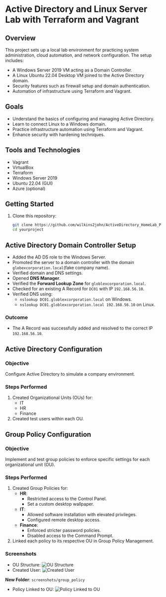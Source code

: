 # Active Directory and Linux Server Lab with Terraform and Vagrant

## Overview
This project sets up a local lab environment for practicing system administration, cloud automation, and network configuration. The setup includes:
- A Windows Server 2019 VM acting as a Domain Controller.
- A Linux Ubuntu 22.04 Desktop VM joined to the Active Directory domain.
- Security features such as firewall setup and domain authentication.
- Automation of infrastructure using Terraform and Vagrant.

## Goals
- Understand the basics of configuring and managing Active Directory.
- Learn to connect Linux to a Windows domain.
- Practice infrastructure automation using Terraform and Vagrant.
- Enhance security with hardening techniques.

## Tools and Technologies
- Vagrant
- VirtualBox
- Terraform
- Windows Server 2019
- Ubuntu 22.04 (GUI)
- Azure (optional)

## Getting Started
1. Clone this repository:
   ```bash
   git clone https://github.com/wilkins2john/ActiveDirectory_HomeLab_Project.git
   cd yourproject

## Active Directory Domain Controller Setup
- Added the AD DS role to the Windows Server.
- Promoted the server to a domain controller with the domain `globexcorporation.local`(fake company name).
- Verified domain and DNS settings.
- Opened **DNS Manager**.
- Verified the **Forward Lookup Zone** for `globlexcorporation.local`.
- Checked for an existing A Record for `DC01` with IP `192.168.56.10`.
- Verified DNS using:
  - `nslookup DC01.globlexcorporation.local` on Windows.
  - `nslookup DC01.globlexcorporation.local 192.168.56.10` on Linux.

### Outcome
- The A Record was successfully added and resolved to the correct IP `192.168.56.10`.

## Active Directory Configuration

### Objective
Configure Active Directory to simulate a company environment.

### Steps Performed
1. Created Organizational Units (OUs) for:
   - IT
   - HR
   - Finance
2. Created test users within each OU.

## Group Policy Configuration

### Objective
Implement and test group policies to enforce specific settings for each organizational unit (OU).

### Steps Performed
1. Created Group Policies for:
   - **HR**:
     - Restricted access to the Control Panel.
     - Set a custom desktop wallpaper.
   - **IT**:
     - Allowed software installation with elevated privileges.
     - Configured remote desktop access.
   - **Finance**:
     - Enforced stricter password policies.
     - Disabled access to the Command Prompt.
2. Linked each policy to its respective OU in Group Policy Management.

### Screenshots
- OU Structure: ![OU Structure](screenshots/active_directory/ou_structure.png)
- Created User: ![Created User](screenshots/active_directory/create_user.png)

**New Folder**: `screenshots/group_policy`

- Policy Linked to OU: ![Policy Linked to OU](screenshots/group_policy/policy_linking.png)